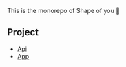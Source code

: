 This is the monorepo of Shape of you 💅

## Project

- [Api](./api/README.md)
- [App](./app/README.md)
